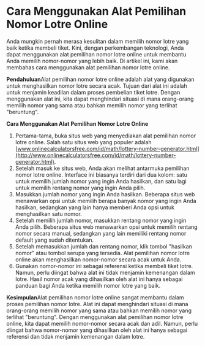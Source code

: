 Cara Menggunakan Alat Pemilihan Nomor Lotre Online
==================================================

Anda mungkin pernah merasa kesulitan dalam memilih nomor lotre yang baik ketika membeli tiket. Kini, dengan perkembangan teknologi, Anda dapat menggunakan alat pemilihan nomor lotre online untuk membantu Anda memilih nomor-nomor yang lebih baik. Di artikel ini, kami akan membahas cara menggunakan alat pemilihan nomor lotre online.

**Pendahuluan**Alat pemilihan nomor lotre online adalah alat yang digunakan untuk menghasilkan nomor lotre secara acak. Tujuan dari alat ini adalah untuk menjamin keadilan dalam proses pembelian tiket lotre. Dengan menggunakan alat ini, kita dapat menghindari situasi di mana orang-orang memilih nomor yang sama atau bahkan memilih nomor yang terlihat "beruntung".

**Cara Menggunakan Alat Pemilihan Nomor Lotre Online**

1. Pertama-tama, buka situs web yang menyediakan alat pemilihan nomor lotre online. Salah satu situs web yang populer adalah [www.onlinecalculatorsfree.com/id/math/lottery-number-generator.html](http://www.onlinecalculatorsfree.com/id/math/lottery-number-generator.html).
2. Setelah masuk ke situs web, Anda akan melihat antarmuka pemilihan nomor lotre online. Interface ini biasanya terdiri dari dua kolom: satu untuk memilih jumlah nomor yang ingin Anda hasilkan, dan satu lagi untuk memilih rentang nomor yang ingin Anda pilih.
3. Masukkan jumlah nomor yang ingin Anda hasilkan. Beberapa situs web menawarkan opsi untuk memilih berapa banyak nomor yang ingin Anda hasilkan, sedangkan yang lain hanya memberi Anda opsi untuk menghasilkan satu nomor.
4. Setelah memilih jumlah nomor, masukkan rentang nomor yang ingin Anda pilih. Beberapa situs web menawarkan opsi untuk memilih rentang nomor secara manual, sedangkan yang lain memiliki rentang nomor default yang sudah ditentukan.
5. Setelah memasukkan jumlah dan rentang nomor, klik tombol "hasilkan nomor" atau tombol serupa yang tersedia. Alat pemilihan nomor lotre online akan menghasilkan nomor-nomor secara acak untuk Anda.
6. Gunakan nomor-nomor ini sebagai referensi ketika membeli tiket lotre. Namun, perlu diingat bahwa alat ini tidak menjamin kemenangan dalam lotre. Hasil nomor acak yang dihasilkan oleh alat ini hanya sebagai panduan bagi Anda ketika memilih nomor lotre yang baik.

**Kesimpulan**Alat pemilihan nomor lotre online sangat membantu dalam proses pemilihan nomor lotre. Alat ini dapat menghindari situasi di mana orang-orang memilih nomor yang sama atau bahkan memilih nomor yang terlihat "beruntung". Dengan menggunakan alat pemilihan nomor lotre online, kita dapat memilih nomor-nomor secara acak dan adil. Namun, perlu diingat bahwa nomor-nomor yang dihasilkan oleh alat ini hanya sebagai referensi dan tidak menjamin kemenangan dalam lotre.